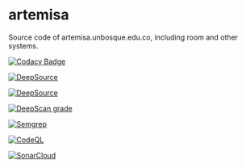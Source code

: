 # artemisa

Source code of artemisa.unbosque.edu.co, including room and other systems.

[![Codacy Badge](https://app.codacy.com/project/badge/Grade/3aa8f204f6e6499bb64a249b82d39f56)](https://www.codacy.com/gh/4k4xs4pH1r3/artemisa/dashboard?utm_source=github.com&utm_medium=referral&utm_content=4k4xs4pH1r3/artemisa&utm_campaign=Badge_Grade)

<a href="https://deepsource.io/gh/4k4xs4pH1r3/artemisa/?ref=repository-badge}" target="_blank"><img alt="DeepSource" title="DeepSource" src="https://deepsource.io/gh/4k4xs4pH1r3/artemisa.svg/?label=active+issues&show_trend=true&token=px_ugU8Lgd1sXA0UyF9BNGIH"/></a>

<a href="https://deepsource.io/gh/4k4xs4pH1r3/artemisa/?ref=repository-badge}" target="_blank"><img alt="DeepSource" title="DeepSource" src="https://deepsource.io/gh/4k4xs4pH1r3/artemisa.svg/?label=resolved+issues&show_trend=true&token=px_ugU8Lgd1sXA0UyF9BNGIH"/></a>

[![DeepScan grade](https://deepscan.io/api/teams/17421/projects/24676/branches/761583/badge/grade.svg)](https://deepscan.io/dashboard#view=project&tid=17421&pid=24676&bid=761583)

[![Semgrep](https://github.com/4k4xs4pH1r3/artemisa/actions/workflows/semgrep.yml/badge.svg)](https://github.com/4k4xs4pH1r3/artemisa/actions/workflows/semgrep.yml)

[![CodeQL](https://github.com/4k4xs4pH1r3/artemisa/actions/workflows/codeql.yml/badge.svg)](https://github.com/4k4xs4pH1r3/artemisa/actions/workflows/codeql.yml)

[![SonarCloud](https://sonarcloud.io/images/project_badges/sonarcloud-black.svg)](https://sonarcloud.io/summary/new_code?id=4k4xs4pH1r3_artemisa)
